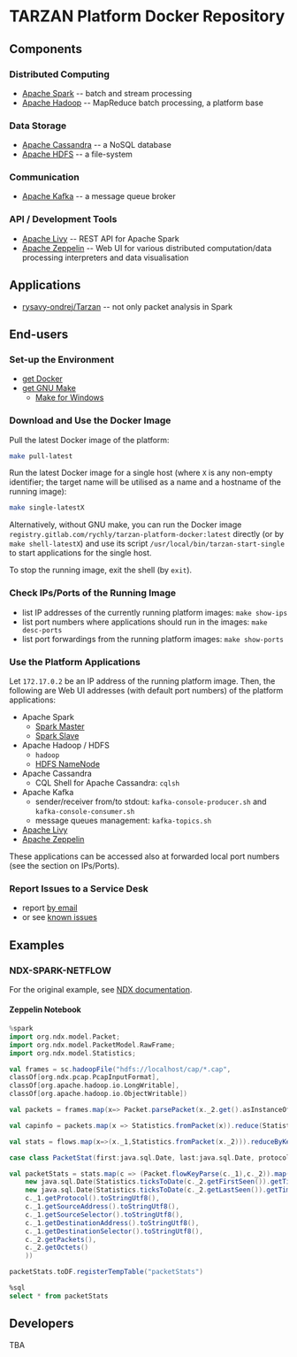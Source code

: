# TARZAN Platform Docker Repository

## Components

### Distributed Computing

* [Apache Spark](https://spark.apache.org/docs/latest/) -- batch and stream processing
* [Apache Hadoop](https://hadoop.apache.org/docs/current/) -- MapReduce batch processing, a platform base

### Data Storage

* [Apache Cassandra](https://cassandra.apache.org/doc/latest/) -- a NoSQL database
* [Apache HDFS](https://hadoop.apache.org/docs/current/hadoop-project-dist/hadoop-hdfs/HdfsUserGuide.html) -- a file-system

### Communication

* [Apache Kafka](https://kafka.apache.org/documentation.html) -- a message queue broker

### API / Development Tools

* [Apache Livy](https://livy.incubator.apache.org/docs/latest/) -- REST API for Apache Spark
* [Apache Zeppelin](https://zeppelin.apache.org/docs/) -- Web UI for various distributed computation/data processing interpreters and data visualisation

## Applications

* [rysavy-ondrej/Tarzan](https://github.com/rysavy-ondrej/Tarzan) -- not only packet analysis in Spark

## End-users

### Set-up the Environment

* [get Docker](https://www.docker.com/get-docker)
* [get GNU Make](https://www.gnu.org/software/make/)
  * [Make for Windows](http://gnuwin32.sourceforge.net/packages/make.htm#download)

### Download and Use the Docker Image

Pull the latest Docker image of the platform:

~~~sh
make pull-latest
~~~

Run the latest Docker image for a single host (where `X` is any non-empty identifier; the target name will be utilised as a name and a hostname of the running image):
~~~sh
make single-latestX
~~~

Alternatively, without GNU make, you can run the Docker image `registry.gitlab.com/rychly/tarzan-platform-docker:latest` directly (or by `make shell-latestX`)
and use its script `/usr/local/bin/tarzan-start-single` to start applications for the single host.

To stop the running image, exit the shell (by `exit`).

### Check IPs/Ports of the Running Image

* list IP addresses of the currently running platform images: `make show-ips`
* list port numbers where applications should run in the images: `make desc-ports`
* list port forwardings from the running platform images: `make show-ports`

### Use the Platform Applications

Let `172.17.0.2` be an IP address of the running platform image. Then, the following are Web UI addresses (with default port numbers) of the platform applications:

* Apache Spark
  * [Spark Master](http://172.17.0.2:8080/)
  * [Spark Slave](http://172.17.0.2:8081/)
* Apache Hadoop / HDFS
  * `hadoop`
  * [HDFS NameNode](http://172.17.0.2:50070/)
* Apache Cassandra
  * CQL Shell for Apache Cassandra: `cqlsh`
* Apache Kafka
  * sender/receiver from/to stdout: `kafka-console-producer.sh` and `kafka-console-consumer.sh`
  * message queues management: `kafka-topics.sh`
* [Apache Livy](http://172.17.0.2:8998/)
* [Apache Zeppelin](http://172.17.0.2:8082/)

These applications can be accessed also at forwarded local port numbers (see the section on IPs/Ports).

### Report Issues to a Service Desk

* report [by email](mailto:incoming+rychly/tarzan-platform-docker@gitlab.com)
* or see [known issues](https://gitlab.com/rychly/tarzan-platform-docker/issues/service_desk)

## Examples

### NDX-SPARK-NETFLOW

For the original example, see [NDX documentation](https://github.com/rysavy-ondrej/Tarzan/blob/master/Java/doc/spark-flowstat.md).

#### Zeppelin Notebook

~~~scala
%spark
import org.ndx.model.Packet;
import org.ndx.model.PacketModel.RawFrame;
import org.ndx.model.Statistics;

val frames = sc.hadoopFile("hdfs://localhost/cap/*.cap",
classOf[org.ndx.pcap.PcapInputFormat],
classOf[org.apache.hadoop.io.LongWritable],
classOf[org.apache.hadoop.io.ObjectWritable])

val packets = frames.map(x=> Packet.parsePacket(x._2.get().asInstanceOf[RawFrame]))

val capinfo = packets.map(x => Statistics.fromPacket(x)).reduce(Statistics.merge)

val stats = flows.map(x=>(x._1,Statistics.fromPacket(x._2))).reduceByKey(Statistics.merge)

case class PacketStat(first:java.sql.Date, last:java.sql.Date, protocol:String, srcAddr:String, srcSel:String, dstAddr:String, dstSel:String, packets:Integer, octets:Long)

val packetStats = stats.map(c => (Packet.flowKeyParse(c._1),c._2)).map(c => PacketStat(
    new java.sql.Date(Statistics.ticksToDate(c._2.getFirstSeen()).getTime()),
    new java.sql.Date(Statistics.ticksToDate(c._2.getLastSeen()).getTime()),
    c._1.getProtocol().toStringUtf8(),
    c._1.getSourceAddress().toStringUtf8(),
    c._1.getSourceSelector().toStringUtf8(),
    c._1.getDestinationAddress().toStringUtf8(),
    c._1.getDestinationSelector().toStringUtf8(),
    c._2.getPackets(),
    c._2.getOctets()
    ))

packetStats.toDF.registerTempTable("packetStats")
~~~

~~~sql
%sql
select * from packetStats
~~~

## Developers

TBA
